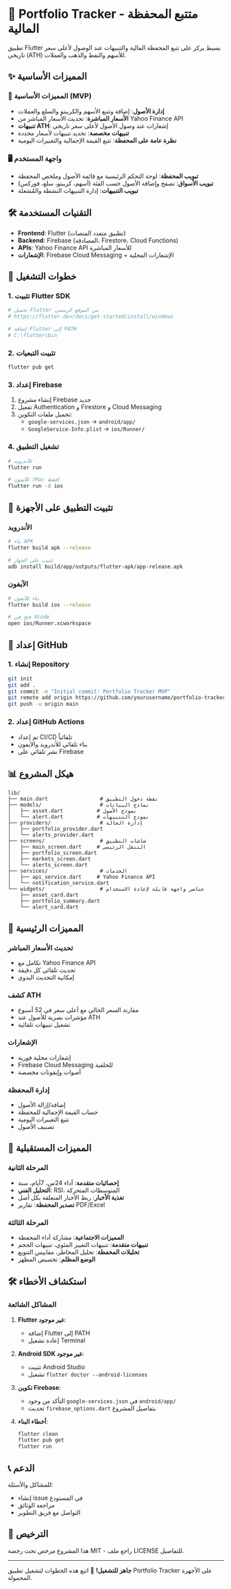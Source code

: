 # 📱 Portfolio Tracker - متتبع المحفظة المالية

تطبيق Flutter بسيط يركز على تتبع المحفظة المالية والتنبيهات عند الوصول لأعلى سعر تاريخي (ATH) للأسهم والنفط والذهب والعملات.

## ✨ المميزات الأساسية

### 🎯 المميزات الأساسية (MVP)
- **إدارة الأصول**: إضافة وتتبع الأسهم والكريبتو والسلع والعملات
- **الأسعار المباشرة**: تحديث الأسعار المباشر من Yahoo Finance API
- **تنبيهات ATH**: إشعارات عند وصول الأصول لأعلى سعر تاريخي
- **تنبيهات مخصصة**: تحديد تنبيهات لأسعار محددة
- **نظرة عامة على المحفظة**: تتبع القيمة الإجمالية والتغييرات اليومية

### 🖥️ واجهة المستخدم
- **تبويب المحفظة**: لوحة التحكم الرئيسية مع قائمة الأصول وملخص المحفظة
- **تبويب الأسواق**: تصفح وإضافة الأصول حسب الفئة (أسهم، كريبتو، سلع، فوركس)
- **تبويب التنبيهات**: إدارة التنبيهات النشطة والمُشغلة

## 🛠️ التقنيات المستخدمة

- **Frontend**: Flutter (تطبيق متعدد المنصات)
- **Backend**: Firebase (المصادقة، Firestore، Cloud Functions)
- **APIs**: Yahoo Finance API للأسعار المباشرة
- **الإشعارات**: Firebase Cloud Messaging + الإشعارات المحلية

## 🚀 خطوات التشغيل

### 1. تثبيت Flutter SDK
```bash
# تحميل Flutter من الموقع الرسمي
# https://flutter.dev/docs/get-started/install/windows

# إضافة Flutter إلى PATH
# C:\flutter\bin
```

### 2. تثبيت التبعيات
```bash
flutter pub get
```

### 3. إعداد Firebase
1. إنشاء مشروع Firebase جديد
2. تفعيل Authentication و Firestore و Cloud Messaging
3. تحميل ملفات التكوين:
   - `google-services.json` → `android/app/`
   - `GoogleService-Info.plist` → `ios/Runner/`

### 4. تشغيل التطبيق
```bash
# للأندرويد
flutter run

# للآيفون (Mac فقط)
flutter run -d ios
```

## 📱 تثبيت التطبيق على الأجهزة

### الأندرويد
```bash
# بناء APK
flutter build apk --release

# تثبيت على الجهاز
adb install build/app/outputs/flutter-apk/app-release.apk
```

### الآيفون
```bash
# بناء للآيفون
flutter build ios --release

# فتح في Xcode
open ios/Runner.xcworkspace
```

## 🔧 إعداد GitHub

### 1. إنشاء Repository
```bash
git init
git add .
git commit -m "Initial commit: Portfolio Tracker MVP"
git remote add origin https://github.com/yourusername/portfolio-tracker.git
git push -u origin main
```

### 2. إعداد GitHub Actions
- تم إعداد CI/CD تلقائياً
- بناء تلقائي للأندرويد والآيفون
- نشر تلقائي على Firebase

## 📊 هيكل المشروع

```
lib/
├── main.dart                 # نقطة دخول التطبيق
├── models/                   # نماذج البيانات
│   ├── asset.dart           # نموذج الأصول
│   └── alert.dart           # نموذج التنبيهات
├── providers/                # إدارة الحالة
│   ├── portfolio_provider.dart
│   └── alerts_provider.dart
├── screens/                  # شاشات التطبيق
│   ├── main_screen.dart     # التنقل الرئيسي
│   ├── portfolio_screen.dart
│   ├── markets_screen.dart
│   └── alerts_screen.dart
├── services/                 # الخدمات
│   ├── api_service.dart     # Yahoo Finance API
│   └── notification_service.dart
└── widgets/                  # عناصر واجهة قابلة لإعادة الاستخدام
    ├── asset_card.dart
    ├── portfolio_summary.dart
    └── alert_card.dart
```

## 🎯 المميزات الرئيسية

### تحديث الأسعار المباشر
- تكامل مع Yahoo Finance API
- تحديث تلقائي كل دقيقة
- إمكانية التحديث اليدوي

### كشف ATH
- مقارنة السعر الحالي مع أعلى سعر في 52 أسبوع
- مؤشرات بصرية للأصول عند ATH
- تشغيل تنبيهات تلقائية

### الإشعارات
- إشعارات محلية فورية
- Firebase Cloud Messaging للخلفية
- أصوات وإيقونات مخصصة

### إدارة المحفظة
- إضافة/إزالة الأصول
- حساب القيمة الإجمالية للمحفظة
- تتبع التغييرات اليومية
- تصنيف الأصول

## 🔮 المميزات المستقبلية

### المرحلة الثانية
- **إحصائيات متقدمة**: أداء 24س، 7أيام، سنة
- **التحليل الفني**: RSI، المتوسطات المتحركة
- **تغذية الأخبار**: ربط الأخبار المتعلقة بكل أصل
- **تصدير المحفظة**: تقارير PDF/Excel

### المرحلة الثالثة
- **المميزات الاجتماعية**: مشاركة أداء المحفظة
- **تنبيهات متقدمة**: تنبيهات التغيير المئوي، تنبيهات الحجم
- **تحليلات المحفظة**: تحليل المخاطر، مقاييس التنويع
- **الوضع المظلم**: تخصيص المظهر

## 🛠️ استكشاف الأخطاء

### المشاكل الشائعة

1. **Flutter غير موجود**:
   - إضافة Flutter إلى PATH
   - إعادة تشغيل Terminal

2. **Android SDK غير موجود**:
   - تثبيت Android Studio
   - تشغيل `flutter doctor --android-licenses`

3. **تكوين Firebase**:
   - التأكد من وجود `google-services.json` في `android/app/`
   - تحديث `firebase_options.dart` بتفاصيل المشروع

4. **أخطاء البناء**:
   ```bash
   flutter clean
   flutter pub get
   flutter run
   ```

## 📞 الدعم

للمشاكل والأسئلة:
- إنشاء issue في المستودع
- مراجعة الوثائق
- التواصل مع فريق التطوير

## 📄 الترخيص

هذا المشروع مرخص تحت رخصة MIT - راجع ملف LICENSE للتفاصيل.

---

**جاهز للتشغيل!** 🚀 اتبع هذه الخطوات لتشغيل تطبيق Portfolio Tracker على الأجهزة المحمولة.
